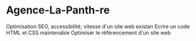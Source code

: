 # Agence-La-Panth-re
Optimisation SEO, accessibilité, vitesse d'un site web existan
    Ecrire un code HTML et CSS maintenable
    Optimiser le référencement d'un site web
   
